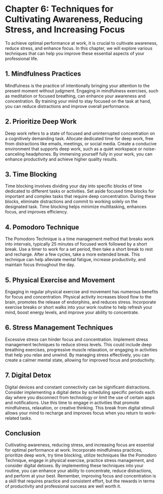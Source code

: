 Chapter 6: Techniques for Cultivating Awareness, Reducing Stress, and Increasing Focus
======================================================================================

To achieve optimal performance at work, it is crucial to cultivate awareness, reduce stress, and enhance focus. In this chapter, we will explore various techniques that can help you improve these essential aspects of your professional life.

**1. Mindfulness Practices**
----------------------------

Mindfulness is the practice of intentionally bringing your attention to the present moment without judgment. Engaging in mindfulness exercises, such as meditation or focused breathing, can enhance your awareness and concentration. By training your mind to stay focused on the task at hand, you can reduce distractions and improve overall performance.

**2. Prioritize Deep Work**
---------------------------

Deep work refers to a state of focused and uninterrupted concentration on a cognitively demanding task. Allocate dedicated time for deep work, free from distractions like emails, meetings, or social media. Create a conducive environment that supports deep work, such as a quiet workspace or noise-canceling headphones. By immersing yourself fully in your work, you can enhance productivity and achieve higher quality results.

**3. Time Blocking**
--------------------

Time blocking involves dividing your day into specific blocks of time dedicated to different tasks or activities. Set aside focused time blocks for important and complex tasks that require deep concentration. During these blocks, eliminate distractions and commit to working solely on the designated task. Time blocking helps minimize multitasking, enhances focus, and improves efficiency.

**4. Pomodoro Technique**
-------------------------

The Pomodoro Technique is a time management method that breaks work into intervals, typically 25 minutes of focused work followed by a short break. Use a timer to work for a set period, then take a short break to rest and recharge. After a few cycles, take a more extended break. This technique can help alleviate mental fatigue, increase productivity, and maintain focus throughout the day.

**5. Physical Exercise and Movement**
-------------------------------------

Engaging in regular physical exercise and movement has numerous benefits for focus and concentration. Physical activity increases blood flow to the brain, promotes the release of endorphins, and reduces stress. Incorporate exercise breaks or short walks into your work routine to help refresh your mind, boost energy levels, and improve your ability to concentrate.

**6. Stress Management Techniques**
-----------------------------------

Excessive stress can hinder focus and concentration. Implement stress management techniques to reduce stress levels. This could include deep breathing exercises, progressive muscle relaxation, or engaging in activities that help you relax and unwind. By managing stress effectively, you can create a calmer mental state, allowing for improved focus and productivity.

**7. Digital Detox**
--------------------

Digital devices and constant connectivity can be significant distractions. Consider implementing a digital detox by scheduling specific periods each day where you disconnect from technology or limit the use of certain apps and notifications. Use this time to engage in activities that promote mindfulness, relaxation, or creative thinking. This break from digital stimuli allows your mind to recharge and improves focus when you return to work-related tasks.

**Conclusion**
--------------

Cultivating awareness, reducing stress, and increasing focus are essential for optimal performance at work. Incorporate mindfulness practices, prioritize deep work, try time blocking, utilize techniques like the Pomodoro Technique, engage in physical exercise, practice stress management, and consider digital detoxes. By implementing these techniques into your routine, you can enhance your ability to concentrate, reduce distractions, and perform at your best. Remember, improving focus and concentration is a skill that requires practice and consistent effort, but the rewards in terms of productivity and professional success are well worth it.

